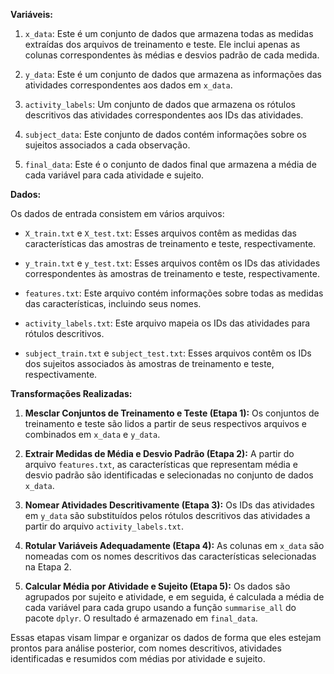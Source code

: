 **Variáveis:**

1. `x_data`: Este é um conjunto de dados que armazena todas as medidas extraídas dos arquivos de treinamento e teste. Ele inclui apenas as colunas correspondentes às médias e desvios padrão de cada medida.

2. `y_data`: Este é um conjunto de dados que armazena as informações das atividades correspondentes aos dados em `x_data`.

3. `activity_labels`: Um conjunto de dados que armazena os rótulos descritivos das atividades correspondentes aos IDs das atividades.

4. `subject_data`: Este conjunto de dados contém informações sobre os sujeitos associados a cada observação.

5. `final_data`: Este é o conjunto de dados final que armazena a média de cada variável para cada atividade e sujeito.

**Dados:**

Os dados de entrada consistem em vários arquivos:

- `X_train.txt` e `X_test.txt`: Esses arquivos contêm as medidas das características das amostras de treinamento e teste, respectivamente.

- `y_train.txt` e `y_test.txt`: Esses arquivos contêm os IDs das atividades correspondentes às amostras de treinamento e teste, respectivamente.

- `features.txt`: Este arquivo contém informações sobre todas as medidas das características, incluindo seus nomes.

- `activity_labels.txt`: Este arquivo mapeia os IDs das atividades para rótulos descritivos.

- `subject_train.txt` e `subject_test.txt`: Esses arquivos contêm os IDs dos sujeitos associados às amostras de treinamento e teste, respectivamente.

**Transformações Realizadas:**

1. **Mesclar Conjuntos de Treinamento e Teste (Etapa 1):** Os conjuntos de treinamento e teste são lidos a partir de seus respectivos arquivos e combinados em `x_data` e `y_data`.

2. **Extrair Medidas de Média e Desvio Padrão (Etapa 2):** A partir do arquivo `features.txt`, as características que representam média e desvio padrão são identificadas e selecionadas no conjunto de dados `x_data`.

3. **Nomear Atividades Descritivamente (Etapa 3):** Os IDs das atividades em `y_data` são substituídos pelos rótulos descritivos das atividades a partir do arquivo `activity_labels.txt`.

4. **Rotular Variáveis Adequadamente (Etapa 4):** As colunas em `x_data` são nomeadas com os nomes descritivos das características selecionadas na Etapa 2.

5. **Calcular Média por Atividade e Sujeito (Etapa 5):** Os dados são agrupados por sujeito e atividade, e em seguida, é calculada a média de cada variável para cada grupo usando a função `summarise_all` do pacote `dplyr`. O resultado é armazenado em `final_data`.

Essas etapas visam limpar e organizar os dados de forma que eles estejam prontos para análise posterior, com nomes descritivos, atividades identificadas e resumidos com médias por atividade e sujeito.
